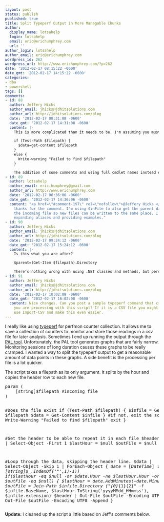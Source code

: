 ```yaml
---
layout: post
status: publish
published: true
title: Split Typeperf Output in More Managable Chunks
author:
  display_name: lotsahelp
  login: lotsahelp
  email: eric@erichumphrey.com
  url: ''
author_login: lotsahelp
author_email: eric@erichumphrey.com
wordpress_id: 262
wordpress_url: http://www.erichumphrey.com/?p=262
date: '2012-02-17 08:15:22 -0600'
date_gmt: '2012-02-17 14:15:22 -0600'
categories:
- dba
- powershell
tags: []
comments:
- id: 88
  author: Jeffery Hicks
  author_email: jhicks@jdhitsolutions.com
  author_url: http://jdhitsolutions.com/blog
  date: '2012-02-17 08:31:08 -0600'
  date_gmt: '2012-02-17 14:31:08 -0600'
  content: |-
    This is more complicated than it needs to be. I'm assuming you must have a developer background, but for an IT Pro looking at this it might be a bit daunting. For example, it seems the only reason you are defining $inFile is to to verify $filepath exists. If so, why not just use Test-Path?

    if (Test-Path $filepath) {
      $data=get-content $filepath
    }
    else {
      Write-warning "Failed to find $filepath"
    }

    The addition of some comments and using full cmdlet names instead of aliases would also help. You have something useful but it is difficult to fully comprehend.  An example of the data you are importing and the final result would also help.
- id: 89
  author: lotsahelp
  author_email: eric.humphrey@gmail.com
  author_url: http://www.erichumphrey.com
  date: '2012-02-17 08:36:06 -0600'
  date_gmt: '2012-02-17 14:36:06 -0600'
  content: "<a href=\"#comment-197\" rel=\"nofollow\">@Jeffery Hicks </a> \nJeff,
    thanks for the comment. I'm using $inFile to also get the parent directory of
    the incoming file so new files can be written to the same place. I'll work on
    expanding aliases and providing examples."
- id: 90
  author: Jeffery Hicks
  author_email: jhicks@jdhitsolutions.com
  author_url: http://jdhitsolutions.com/blog
  date: '2012-02-17 09:24:12 -0600'
  date_gmt: '2012-02-17 15:24:12 -0600'
  content: |-
    Is this what you are after?

    $parent=(Get-Item $filepath).Directory

    There's nothing wrong with using .NET classes and methods, but personally I think that should only be if there isn't a cmdlet approach. Otherwise the script starts looking more like C# source code. But that's because I'm coming at PowerShell from the IT Pro side and I'm trying to make it easier for people to adopt it and not be scared off.
- id: 91
  author: Jeffery Hicks
  author_email: jhicks@jdhitsolutions.com
  author_url: http://jdhitsolutions.com/blog
  date: '2012-02-17 10:02:08 -0600'
  date_gmt: '2012-02-17 16:02:08 -0600'
  content: Nice changes. Can you post a sample typeperf command that creates the file
    you are processing with this script? If it is a CSV file you might be able to
    use Import-CSV and make this even easier.
---
```

<p>I really like using <a href="http://technet.microsoft.com/en-us/library/bb490960.aspx">typeperf</a> for perfmon counter collection. It allows me to save a collection of counters to monitor and store those readings in a csv file for later analysis. Sometimes I end up running the output through the <a href="http://pal.codeplex.com/">PAL tool</a>. Unfortunately, the PAL tool generates graphs that are fairly narrow. Monitoring sessions of long duration causes these graphs to be really cramped. I wanted a way to split the typeperf output to get a reasonable amount of data points in these graphs. A side benefit is the processing per file is a lot quicker.</p>
<p>The script takes a filepath as its only argument. It splits by the hour and copies the header row to each new file.</p>
<pre lang="powershell">param (
	[string]$filepath #incoming file
)

#Does the file exist
if (Test-Path $filepath) {
	$infile = Get-Item $filepath
	$data = Get-Content $infile
}
#if not, exit the script
else {
	Write-Warning "Failed to find $filepath"
	exit
}

#Get the header to be able to repeat it in each file
$header = $data | Select-Object -First 1
$lastHour = $null
$outFile = $null

#Loop through the data, skipping the header line.
$data | Select-Object -Skip 1 | ForEach-Object {
	$date = [DateTime]::Parse([string]$_.Substring(1, [string]$_.IndexOf('"',1)-1))
	if($lastHour -eq $null -or $date.Hour -ne $lastHour.Hour -or $outFile -eq $null) {
		$lastHour = $date.AddMinutes(-$date.Minute).AddSeconds(-$date.Second)
		$outFile = Join-Path $infile.Directory ("{0}_{1}{2}" -f $infile.BaseName, $lastHour.ToString('yyyyMMdd_HHmmss'), $infile.extension)
		$header | Out-File $outFile -Encoding UTF8
	}
	$_ | Out-File $outFile -Encoding UTF8 -Append
}</pre>
<p><strong>Update:</strong> I cleaned up the script a little based on Jeff's comments below.</p>
